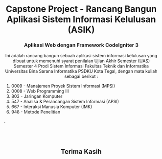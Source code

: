<h1 align="center">Capstone Project - Rancang Bangun Aplikasi Sistem Informasi Kelulusan (ASIK)</h1>
<h3 align="center">Aplikasi Web dengan Framework CodeIgniter 3</h3>

<p align='center'>Ini adalah rancang bangun sebuah aplikasi sistem informasi kelulusan yang dibuat untuk memenuhi syarat penilaian Ujian Akhir Semester (UAS) Semester 4 Prodi Sistem Informasi Fakultas Teknik dan Informatika Universitas Bina Sarana Informatika PSDKU Kota Tegal, dengan mata kuliah sebagai berikut :

1. 0009 - Manajemen Proyek Sistem Informasi (MPSI) 
2. 0008 - Web Programming III
3. 803 - Jaringan Komputer
4. 547 - Analisa & Perancangan Sistem Informasi (APSI)
5. 667 - Interaksi Manusia Komputer (IMK)
6. 948 - Metode Penelitian

.</p>

<br>
<br>
<h2 align='center'>Terima Kasih</h2>
